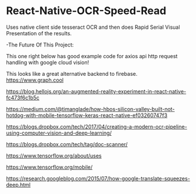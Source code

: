 # React-Native-OCR-Speed-Read
Uses native client side tesseract OCR and then does Rapid Serial Visual Presentation of the results.

 -The Future Of This Project:		
 		
 This one right below has good example code for axios api http request handling with google cloud vision!		
 
 This looks like a great alternative backend to firebase.
 https://www.graph.cool
 		
 https://blog.hellojs.org/an-augmented-reality-experiment-in-react-native-fc473f6c1b5c		
 		
 https://medium.com/@timanglade/how-hbos-silicon-valley-built-not-hotdog-with-mobile-tensorflow-keras-react-native-ef03260747f3		
 		
 https://blogs.dropbox.com/tech/2017/04/creating-a-modern-ocr-pipeline-using-computer-vision-and-deep-learning/		
 		
 https://blogs.dropbox.com/tech/tag/doc-scanner/		
 		
 https://www.tensorflow.org/about/uses		
 		
 https://www.tensorflow.org/mobile/		
 		
 https://research.googleblog.com/2015/07/how-google-translate-squeezes-deep.html
